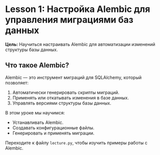 # Lesson 1: Настройка Alembic для управления миграциями баз данных

**Цель:** Научиться настраивать Alembic для автоматизации изменений структуры базы данных.

## Что такое Alembic?

Alembic — это инструмент миграций для SQLAlchemy, который позволяет:
1. Автоматически генерировать скрипты миграций.
2. Применять или откатывать изменения в базе данных.
3. Управлять версиями структуры базы данных.

В этом уроке мы научимся:
- Устанавливать Alembic.
- Создавать конфигурационные файлы.
- Генерировать и применять миграции.

Переходите к файлу `lecture.py`, чтобы изучить примеры работы с Alembic.